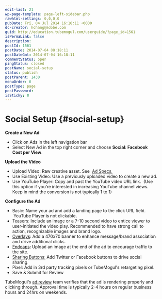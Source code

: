 ```yaml
---
edit-last: 21
wp-page-template: page-left-sidebar.php
rawhtml-settings: 0,0,0,0
pubDate: Fri, 04 Jul 2014 16:18:11 +0000
dc-creator: hchang@adobe.com
guid: http://education.tubemogul.com/userguide/?page_id=1561
isPermaLink: false
description: 
postId: 1561
postDate: 2014-07-04 08:18:11
postDateGmt: 2014-07-04 16:18:11
commentStatus: open
pingStatus: closed
postName: social-setup
status: publish
postParent: 1430
menuOrder: 0
postType: page
postPassword: 
isSticky: 0
---
```


# Social Setup {#social-setup}

**Create a New Ad**

* Click on Ads in the left navigation bar
* Select New Ad in the top right corner and&nbsp;choose&nbsp;**Social: Facebook Cost per View**.

**Upload the Video**

* Upload Video: Raw creative asset. See&nbsp; [Ad Specs.](../user-guide/planning/ad-formats/ad-specs.md)
* Use Existing Video: Use a previously uploaded video to create a new ad.
* Use YouTube Player: Copy and past the YouTube video URL link. &nbsp;(Use this option if you're interested in increasing YouTube channel views. Keep in mind the conversion is not typically 1 to 1)

**Configure the Ad**

* Basic: Name your ad and add a landing page to the click URL field. &nbsp;YouTube Player is not clickable.
* [Teasers:](/user-guide/execution/ad-unit-setup/teasers-endcaps/) Include an image or a 7-10 second video to entice viewer to user-initiated&nbsp;the video play. Recommended to have strong call to action, recognizable images and brand logo.
* [Overlays](overlay.md): Add a 470x70 banner to enhance message/brand association and drive additional clicks.
* [Endcaps](/user-guide/execution/ad-unit-setup/teasers-endcaps/): Upload an image at the end of the ad to encourage traffic to the site.
* [Sharing Buttons:](sharing-buttons.md) Add Twitter or Facebook buttons to drive social sharing.
* Pixel: Add in 3rd party tracking pixels or TubeMogul's retargeting pixel.
* Save & Submit for Review

TubeMogul's [ad review](ad-reviews.md) team verifies that the ad is rendering properly and clicking through. Approval time is typically 2-4 hours on regular business hours and 24hrs on weekends. 